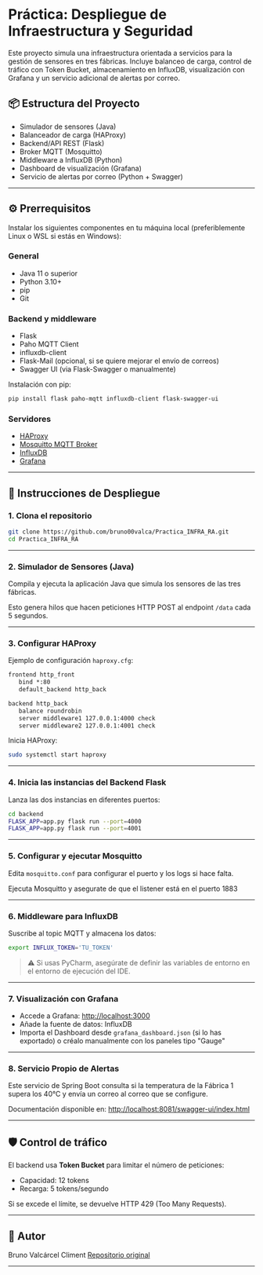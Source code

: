 
# Práctica: Despliegue de Infraestructura y Seguridad

Este proyecto simula una infraestructura orientada a servicios para la gestión de sensores en tres fábricas. Incluye balanceo de carga, control de tráfico con Token Bucket, almacenamiento en InfluxDB, visualización con Grafana y un servicio adicional de alertas por correo.

## 📦 Estructura del Proyecto

- Simulador de sensores (Java)
- Balanceador de carga (HAProxy)
- Backend/API REST (Flask)
- Broker MQTT (Mosquitto)
- Middleware a InfluxDB (Python)
- Dashboard de visualización (Grafana)
- Servicio de alertas por correo (Python + Swagger)

---

## ⚙️ Prerrequisitos

Instalar los siguientes componentes en tu máquina local (preferiblemente Linux o WSL si estás en Windows):

### General

- Java 11 o superior
- Python 3.10+
- pip
- Git

### Backend y middleware

- Flask
- Paho MQTT Client
- influxdb-client
- Flask-Mail (opcional, si se quiere mejorar el envío de correos)
- Swagger UI (via Flask-Swagger o manualmente)

Instalación con pip:

```bash
pip install flask paho-mqtt influxdb-client flask-swagger-ui
```

### Servidores

- [HAProxy](http://www.haproxy.org/)
- [Mosquitto MQTT Broker](https://mosquitto.org/download/)
- [InfluxDB](https://www.influxdata.com/)
- [Grafana](https://grafana.com/grafana/download)

---

## 🚀 Instrucciones de Despliegue

### 1. Clona el repositorio

```bash
git clone https://github.com/bruno00valca/Practica_INFRA_RA.git
cd Practica_INFRA_RA
```

---

### 2. Simulador de Sensores (Java)

Compila y ejecuta la aplicación Java que simula los sensores de las tres fábricas.

Esto genera hilos que hacen peticiones HTTP POST al endpoint `/data` cada 5 segundos.

---

### 3. Configurar HAProxy

Ejemplo de configuración `haproxy.cfg`:

```txt
frontend http_front
   bind *:80
   default_backend http_back

backend http_back
   balance roundrobin
   server middleware1 127.0.0.1:4000 check
   server middleware2 127.0.0.1:4001 check
```

Inicia HAProxy:

```bash
sudo systemctl start haproxy
```

---

### 4. Inicia las instancias del Backend Flask

Lanza las dos instancias en diferentes puertos:

```bash
cd backend
FLASK_APP=app.py flask run --port=4000
FLASK_APP=app.py flask run --port=4001
```

---

### 5. Configurar y ejecutar Mosquitto

Edita `mosquitto.conf` para configurar el puerto y los logs si hace falta.

Ejecuta Mosquitto y asegurate de que el listener está en el puerto 1883

---

### 6. Middleware para InfluxDB

Suscribe al topic MQTT y almacena los datos:

```bash
export INFLUX_TOKEN='TU_TOKEN'
```

> ⚠️ Si usas PyCharm, asegúrate de definir las variables de entorno en el entorno de ejecución del IDE.

---

### 7. Visualización con Grafana

- Accede a Grafana: [http://localhost:3000](http://localhost:3000)
- Añade la fuente de datos: InfluxDB
- Importa el Dashboard desde `grafana_dashboard.json` (si lo has exportado) o créalo manualmente con los paneles tipo "Gauge"

---

### 8. Servicio Propio de Alertas

Este servicio de Spring Boot consulta si la temperatura de la Fábrica 1 supera los 40°C y envía un correo al correo que se configure.

Documentación disponible en: [http://localhost:8081/swagger-ui/index.html](http://localhost:8081/swagger-ui/index.html)



---

## 🛡️ Control de tráfico

El backend usa **Token Bucket** para limitar el número de peticiones:

- Capacidad: 12 tokens
- Recarga: 5 tokens/segundo

Si se excede el límite, se devuelve HTTP 429 (Too Many Requests).

---

## 📌 Autor

Bruno Valcárcel Climent 
[Repositorio original](https://github.com/bruno00valca/Practica_INFRA_RA)

---
